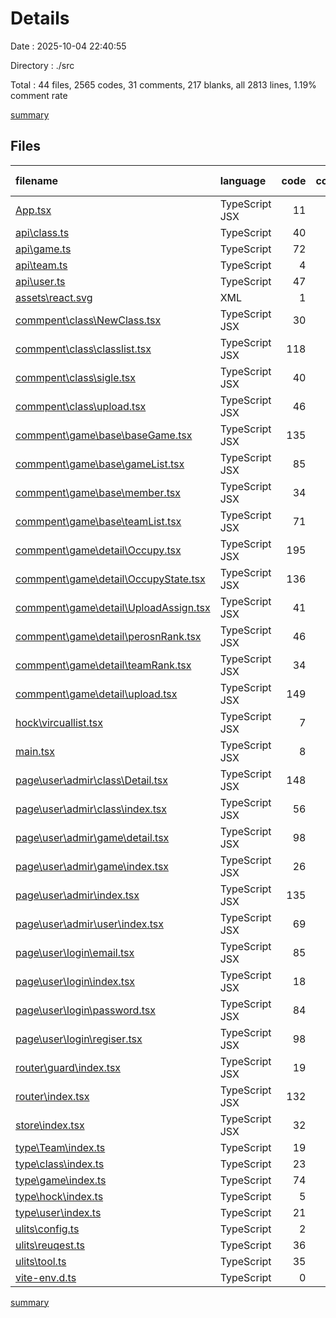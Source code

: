# Details

Date : 2025-10-04 22:40:55

Directory : ./src

Total : 44 files,  2565 codes, 31 comments, 217 blanks, all 2813 lines, 1.19% comment rate

[summary](results.md)

## Files
| filename | language | code | comment | blank | total | comment rate |
| :--- | :--- | ---: | ---: | ---: | ---: | ---: |
| [App.tsx](../src\App.tsx) | TypeScript JSX | 11 | 0 | 2 | 13 | 0.00% |
| [api\class.ts](../src\api\class.ts) | TypeScript | 40 | 0 | 6 | 46 | 0.00% |
| [api\game.ts](../src\api\game.ts) | TypeScript | 72 | 0 | 20 | 92 | 0.00% |
| [api\team.ts](../src\api\team.ts) | TypeScript | 4 | 0 | 0 | 4 | 0.00% |
| [api\user.ts](../src\api\user.ts) | TypeScript | 47 | 0 | 3 | 50 | 0.00% |
| [assets\react.svg](../src\assets\react.svg) | XML | 1 | 0 | 0 | 1 | 0.00% |
| [commpent\class\NewClass.tsx](../src\commpent\class\NewClass.tsx) | TypeScript JSX | 30 | 0 | 1 | 31 | 0.00% |
| [commpent\class\classlist.tsx](../src\commpent\class\classlist.tsx) | TypeScript JSX | 118 | 1 | 13 | 132 | 0.84% |
| [commpent\class\sigle.tsx](../src\commpent\class\sigle.tsx) | TypeScript JSX | 40 | 0 | 1 | 41 | 0.00% |
| [commpent\class\upload.tsx](../src\commpent\class\upload.tsx) | TypeScript JSX | 46 | 0 | 6 | 52 | 0.00% |
| [commpent\game\base\baseGame.tsx](../src\commpent\game\base\baseGame.tsx) | TypeScript JSX | 135 | 0 | 16 | 151 | 0.00% |
| [commpent\game\base\gameList.tsx](../src\commpent\game\base\gameList.tsx) | TypeScript JSX | 85 | 1 | 5 | 91 | 1.16% |
| [commpent\game\base\member.tsx](../src\commpent\game\base\member.tsx) | TypeScript JSX | 34 | 1 | 2 | 37 | 2.86% |
| [commpent\game\base\teamList.tsx](../src\commpent\game\base\teamList.tsx) | TypeScript JSX | 71 | 1 | 5 | 77 | 1.39% |
| [commpent\game\detail\Occupy.tsx](../src\commpent\game\detail\Occupy.tsx) | TypeScript JSX | 195 | 9 | 22 | 226 | 4.41% |
| [commpent\game\detail\OccupyState.tsx](../src\commpent\game\detail\OccupyState.tsx) | TypeScript JSX | 136 | 7 | 15 | 158 | 4.90% |
| [commpent\game\detail\UploadAssign.tsx](../src\commpent\game\detail\UploadAssign.tsx) | TypeScript JSX | 41 | 0 | 1 | 42 | 0.00% |
| [commpent\game\detail\perosnRank.tsx](../src\commpent\game\detail\perosnRank.tsx) | TypeScript JSX | 46 | 0 | 2 | 48 | 0.00% |
| [commpent\game\detail\teamRank.tsx](../src\commpent\game\detail\teamRank.tsx) | TypeScript JSX | 34 | 0 | 0 | 34 | 0.00% |
| [commpent\game\detail\upload.tsx](../src\commpent\game\detail\upload.tsx) | TypeScript JSX | 149 | 0 | 12 | 161 | 0.00% |
| [hock\vircuallist.tsx](../src\hock\vircuallist.tsx) | TypeScript JSX | 7 | 0 | 2 | 9 | 0.00% |
| [main.tsx](../src\main.tsx) | TypeScript JSX | 8 | 0 | 5 | 13 | 0.00% |
| [page\user\admir\class\Detail.tsx](../src\page\user\admir\class\Detail.tsx) | TypeScript JSX | 148 | 0 | 7 | 155 | 0.00% |
| [page\user\admir\class\index.tsx](../src\page\user\admir\class\index.tsx) | TypeScript JSX | 56 | 0 | 2 | 58 | 0.00% |
| [page\user\admir\game\detail.tsx](../src\page\user\admir\game\detail.tsx) | TypeScript JSX | 98 | 0 | 8 | 106 | 0.00% |
| [page\user\admir\game\index.tsx](../src\page\user\admir\game\index.tsx) | TypeScript JSX | 26 | 0 | 0 | 26 | 0.00% |
| [page\user\admir\index.tsx](../src\page\user\admir\index.tsx) | TypeScript JSX | 135 | 0 | 9 | 144 | 0.00% |
| [page\user\admir\user\index.tsx](../src\page\user\admir\user\index.tsx) | TypeScript JSX | 69 | 0 | 9 | 78 | 0.00% |
| [page\user\login\email.tsx](../src\page\user\login\email.tsx) | TypeScript JSX | 85 | 0 | 4 | 89 | 0.00% |
| [page\user\login\index.tsx](../src\page\user\login\index.tsx) | TypeScript JSX | 18 | 0 | 0 | 18 | 0.00% |
| [page\user\login\password.tsx](../src\page\user\login\password.tsx) | TypeScript JSX | 84 | 0 | 5 | 89 | 0.00% |
| [page\user\login\regiser.tsx](../src\page\user\login\regiser.tsx) | TypeScript JSX | 98 | 0 | 3 | 101 | 0.00% |
| [router\guard\index.tsx](../src\router\guard\index.tsx) | TypeScript JSX | 19 | 0 | 0 | 19 | 0.00% |
| [router\index.tsx](../src\router\index.tsx) | TypeScript JSX | 132 | 0 | 1 | 133 | 0.00% |
| [store\index.tsx](../src\store\index.tsx) | TypeScript JSX | 32 | 1 | 1 | 34 | 3.03% |
| [type\Team\index.ts](../src\type\Team\index.ts) | TypeScript | 19 | 0 | 1 | 20 | 0.00% |
| [type\class\index.ts](../src\type\class\index.ts) | TypeScript | 23 | 0 | 1 | 24 | 0.00% |
| [type\game\index.ts](../src\type\game\index.ts) | TypeScript | 74 | 1 | 15 | 90 | 1.33% |
| [type\hock\index.ts](../src\type\hock\index.ts) | TypeScript | 5 | 0 | 0 | 5 | 0.00% |
| [type\user\index.ts](../src\type\user\index.ts) | TypeScript | 21 | 0 | 2 | 23 | 0.00% |
| [ulits\config.ts](../src\ulits\config.ts) | TypeScript | 2 | 0 | 0 | 2 | 0.00% |
| [ulits\reuqest.ts](../src\ulits\reuqest.ts) | TypeScript | 36 | 8 | 5 | 49 | 18.18% |
| [ulits\tool.ts](../src\ulits\tool.ts) | TypeScript | 35 | 0 | 4 | 39 | 0.00% |
| [vite-env.d.ts](../src\vite-env.d.ts) | TypeScript | 0 | 1 | 1 | 2 | 100.00% |

[summary](results.md)